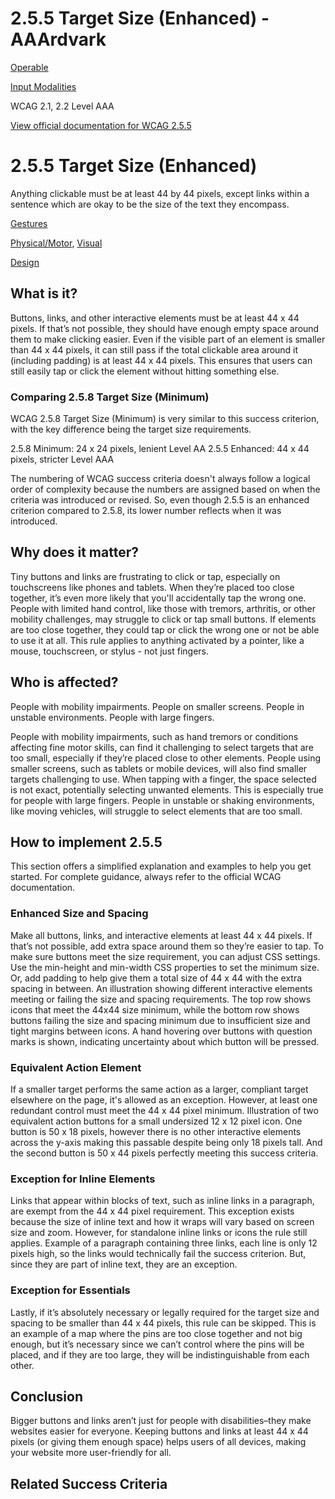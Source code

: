 # 2.5.5 Target Size (Enhanced) - AAArdvark

[Operable](https://aaardvarkaccessibility.com/wcag-principle/operable/)

[Input Modalities](https://aaardvarkaccessibility.com/wcag-guideline/input-modalities/)

WCAG 2.1, 2.2
Level AAA

[View official documentation for WCAG 2.5.5](https://www.w3.org/WAI/WCAG22/Understanding/target-size-enhanced.html)

# 2.5.5 Target Size (Enhanced)

Anything clickable must be at least 44 by 44 pixels, except links within a sentence which are okay to be the size of the text they encompass.

[Gestures](https://aaardvarkaccessibility.com/wcag-theme/gestures/) 

 

[Physical/Motor](https://aaardvarkaccessibility.com/wcag-disability/physical-motor/), [Visual](https://aaardvarkaccessibility.com/wcag-disability/visual/) 

 

[Design](https://aaardvarkaccessibility.com/wcag-responsibility/design/) 

## What is it?

Buttons, links, and other interactive elements must be at least 44 x 44 pixels. If that’s not possible, they should have enough empty space around them to make clicking easier.
Even if the visible part of an element is smaller than 44 x 44 pixels, it can still pass if the total clickable area around it (including padding) is at least 44 x 44 pixels. This ensures that users can still easily tap or click the element without hitting something else.
### Comparing 2.5.8 Target Size (Minimum)

WCAG 2.5.8 Target Size (Minimum) is very similar to this success criterion, with the key difference being the target size requirements.

2.5.8 Minimum: 24 x 24 pixels, lenient Level AA
2.5.5 Enhanced: 44 x 44 pixels, stricter Level AAA

The numbering of WCAG success criteria doesn't always follow a logical order of complexity because the numbers are assigned based on when the criteria was introduced or revised. So, even though 2.5.5 is an enhanced criterion compared to 2.5.8, its lower number reflects when it was introduced.

## Why does it matter?

Tiny buttons and links are frustrating to click or tap, especially on touchscreens like phones and tablets. When they’re placed too close together, it’s even more likely that you'll accidentally tap the wrong one.
People with limited hand control, like those with tremors, arthritis, or other mobility challenges, may struggle to click or tap small buttons. If elements are too close together, they could tap or click the wrong one or not be able to use it at all.
This rule applies to anything activated by a pointer, like a mouse, touchscreen, or stylus - not just fingers.

## Who is affected?

People with mobility impairments. People on smaller screens. People in unstable environments. People with large fingers.

People with mobility impairments, such as hand tremors or conditions affecting fine motor skills, can find it challenging to select targets that are too small, especially if they’re placed close to other elements.
People using smaller screens, such as tablets or mobile devices, will also find smaller targets challenging to use. When tapping with a finger, the space selected is not exact, potentially selecting unwanted elements. This is especially true for people with large fingers.
People in unstable or shaking environments, like moving vehicles, will struggle to select elements that are too small.

## How to implement 2.5.5

This section offers a simplified explanation and examples to help you get started. For complete guidance, always refer to the official WCAG documentation.

### Enhanced Size and Spacing

Make all buttons, links, and interactive elements at least 44 x 44 pixels. If that’s not possible, add extra space around them so they’re easier to tap.
To make sure buttons meet the size requirement, you can adjust CSS settings. Use the min-height and min-width CSS properties to set the minimum size. Or, add padding to help give them a total size of 44 x 44 with the extra spacing in between.
An illustration showing different interactive elements meeting or failing the size and spacing requirements. The top row shows icons that meet the 44x44 size minimum, while the bottom row shows buttons failing the size and spacing minimum due to insufficient size and tight margins between icons. A hand hovering over buttons with question marks is shown, indicating uncertainty about which button will be pressed.
### Equivalent Action Element

If a smaller target performs the same action as a larger, compliant target elsewhere on the page, it's allowed as an exception. However, at least one redundant control must meet the 44 x 44 pixel minimum.
Illustration of two equivalent action buttons for a small undersized 12 x 12 pixel icon. One button is 50 x 18 pixels, however there is no other interactive elements across the y-axis making this passable despite being only 18 pixels tall. And the second button is 50 x 44 pixels perfectly meeting this success criteria.
### Exception for Inline Elements

Links that appear within blocks of text, such as inline links in a paragraph, are exempt from the 44 x 44 pixel requirement. This exception exists because the size of inline text and how it wraps will vary based on screen size and zoom.
However, for standalone inline links or icons the rule still applies.
Example of a paragraph containing three links, each line is only 12 pixels high, so the links would technically fail the success criterion. But, since they are part of inline text, they are an exception.
### Exception for Essentials

Lastly, if it’s absolutely necessary or legally required for the target size and spacing to be smaller than 44 x 44 pixels, this rule can be skipped.
This is an example of a map where the pins are too close together and not big enough, but it’s necessary since we can’t control where the pins will be placed, and if they are too large, they will be indistinguishable from each other.

## Conclusion

Bigger buttons and links aren’t just for people with disabilities–they make websites easier for everyone. Keeping buttons and links at least 44 x 44 pixels (or giving them enough space) helps users of all devices, making your website more user-friendly for all.

## Related Success Criteria

